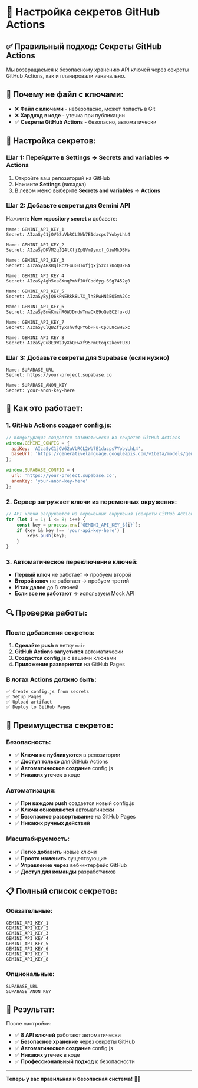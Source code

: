 # 🔐 Настройка секретов GitHub Actions

## ✅ Правильный подход: Секреты GitHub Actions

Мы возвращаемся к безопасному хранению API ключей через секреты GitHub Actions, как и планировали изначально.

## 🚨 Почему не файл с ключами:

- ❌ **Файл с ключами** - небезопасно, может попасть в Git
- ❌ **Хардкод в коде** - утечка при публикации
- ✅ **Секреты GitHub Actions** - безопасно, автоматически

## 🔧 Настройка секретов:

### **Шаг 1: Перейдите в Settings → Secrets and variables → Actions**

1. Откройте ваш репозиторий на GitHub
2. Нажмите **Settings** (вкладка)
3. В левом меню выберите **Secrets and variables** → **Actions**

### **Шаг 2: Добавьте секреты для Gemini API**

Нажмите **New repository secret** и добавьте:

```
Name: GEMINI_API_KEY_1
Secret: AIzaSyC1jOV62uVbRCL2Wb7E1dacps7YobyLhL4

Name: GEMINI_API_KEY_2
Secret: AIzaSyDKVM2qJQ4lXfjZpQVm9ymxf_GiwMkDBHs

Name: GEMINI_API_KEY_3
Secret: AIzaSyAHXBqiRczF4uG0Tofjgxj5zc17UoQUZBA

Name: GEMINI_API_KEY_4
Secret: AIzaSyAgh5xa8XnqPmNfI0fCod6yg-6Sg7452g0

Name: GEMINI_API_KEY_5
Secret: AIzaSyByjQ6kPNERkk8L7X_lh8RwHN3EQ5mA2Cc

Name: GEMINI_API_KEY_6
Secret: AIzaSyBnwKmznR0WJDrdwTnaCkE9oQeEC2fu-oU

Name: GEMINI_API_KEY_7
Secret: AIzaSyClQBZftyxshvfQPYGbPFu-Cp3L8cwHExc

Name: GEMINI_API_KEY_8
Secret: AIzaSyCu8E9W2JyXbQHwXf95PmGtoqX2kevFU3U
```

### **Шаг 3: Добавьте секреты для Supabase (если нужно)**

```
Name: SUPABASE_URL
Secret: https://your-project.supabase.co

Name: SUPABASE_ANON_KEY
Secret: your-anon-key-here
```

## 🚀 Как это работает:

### **1. GitHub Actions создает config.js:**
```javascript
// Конфигурация создается автоматически из секретов GitHub Actions
window.GEMINI_CONFIG = {
  apiKey: 'AIzaSyC1jOV62uVbRCL2Wb7E1dacps7YobyLhL4',
  baseUrl: 'https://generativelanguage.googleapis.com/v1beta/models/gemini-2.0-flash-exp:generateContent'
};

window.SUPABASE_CONFIG = {
  url: 'https://your-project.supabase.co',
  anonKey: 'your-anon-key-here'
};
```

### **2. Сервер загружает ключи из переменных окружения:**
```javascript
// API ключи загружаются из переменных окружения (секреты GitHub Actions)
for (let i = 1; i <= 8; i++) {
    const key = process.env[`GEMINI_API_KEY_${i}`];
    if (key && key !== 'your-api-key-here') {
        keys.push(key);
    }
}
```

### **3. Автоматическое переключение ключей:**
- **Первый ключ** не работает → пробуем второй
- **Второй ключ** не работает → пробуем третий
- **И так далее** до 8 ключей
- **Если все не работают** → используем Mock API

## 🔍 Проверка работы:

### **После добавления секретов:**
1. **Сделайте push** в ветку `main`
2. **GitHub Actions запустится** автоматически
3. **Создастся config.js** с вашими ключами
4. **Приложение развернется** на GitHub Pages

### **В логах Actions должно быть:**
```
✅ Create config.js from secrets
✅ Setup Pages
✅ Upload artifact
✅ Deploy to GitHub Pages
```

## 🌟 Преимущества секретов:

### **Безопасность:**
- ✅ **Ключи не публикуются** в репозитории
- ✅ **Доступ только** для GitHub Actions
- ✅ **Автоматическое создание** config.js
- ✅ **Никаких утечек** в коде

### **Автоматизация:**
- ✅ **При каждом push** создается новый config.js
- ✅ **Ключи обновляются** автоматически
- ✅ **Безопасное развертывание** на GitHub Pages
- ✅ **Никаких ручных действий**

### **Масштабируемость:**
- ✅ **Легко добавить** новые ключи
- ✅ **Просто изменить** существующие
- ✅ **Управление через** веб-интерфейс GitHub
- ✅ **Доступ для команды** разработчиков

## 📋 Полный список секретов:

### **Обязательные:**
```
GEMINI_API_KEY_1
GEMINI_API_KEY_2
GEMINI_API_KEY_3
GEMINI_API_KEY_4
GEMINI_API_KEY_5
GEMINI_API_KEY_6
GEMINI_API_KEY_7
GEMINI_API_KEY_8
```

### **Опциональные:**
```
SUPABASE_URL
SUPABASE_ANON_KEY
```

## 🎯 Результат:

После настройки:
- ✅ **8 API ключей** работают автоматически
- ✅ **Безопасное хранение** через секреты GitHub
- ✅ **Автоматическое создание** config.js
- ✅ **Никаких утечек** в коде
- ✅ **Профессиональный подход** к безопасности

---

**Теперь у вас правильная и безопасная система!** 🔐✅ 